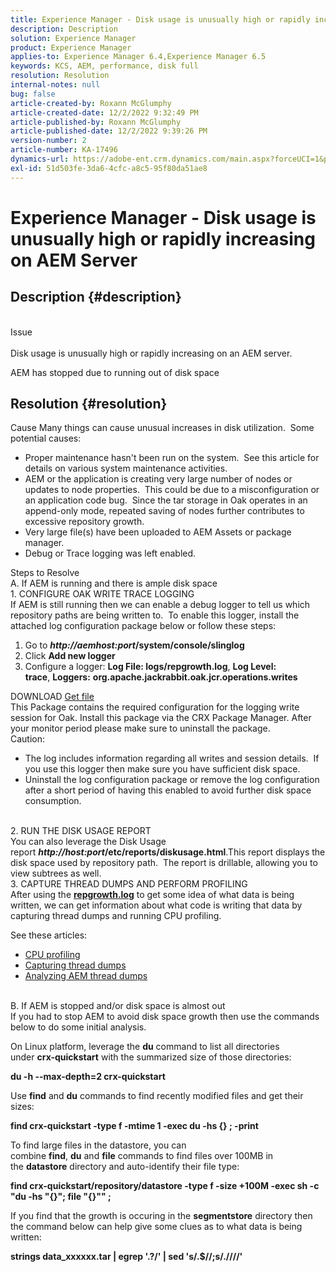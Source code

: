 ```yaml
---
title: Experience Manager - Disk usage is unusually high or rapidly increasing on AEM Server
description: Description
solution: Experience Manager
product: Experience Manager
applies-to: Experience Manager 6.4,Experience Manager 6.5
keywords: KCS, AEM, performance, disk full
resolution: Resolution
internal-notes: null
bug: false
article-created-by: Roxann McGlumphy
article-created-date: 12/2/2022 9:32:49 PM
article-published-by: Roxann McGlumphy
article-published-date: 12/2/2022 9:39:26 PM
version-number: 2
article-number: KA-17496
dynamics-url: https://adobe-ent.crm.dynamics.com/main.aspx?forceUCI=1&pagetype=entityrecord&etn=knowledgearticle&id=50e8f4dc-8872-ed11-9561-6045bd006079
exl-id: 51d503fe-3da6-4cfc-a8c5-95f80da51ae8
---
```

# Experience Manager - Disk usage is unusually high or rapidly increasing on AEM Server

## Description {#description}

<br>Issue<br><br>
Disk usage is unusually high or rapidly increasing on an AEM server.

AEM has stopped due to running out of disk space






## Resolution {#resolution}

Cause
Many things can cause unusual increases in disk utilization.  Some potential causes:<br>
- Proper maintenance hasn't been run on the system.  See this article for details on various system maintenance activities.
- AEM or the application is creating very large number of nodes or updates to node properties.  This could be due to a misconfiguration or an application code bug.  Since the tar storage in Oak operates in an append-only mode, repeated saving of nodes further contributes to excessive repository growth.
- Very large file(s) have been uploaded to AEM Assets or package manager.
- Debug or Trace logging was left enabled.

Steps to Resolve<br>A. If AEM is running and there is ample disk space<br>1. CONFIGURE OAK WRITE TRACE LOGGING<br>If AEM is still running then we can enable a debug logger to tell us which repository paths are being written to.  To enable this logger, install the attached log configuration package below or follow these steps:
1. Go to <b>*http://aemhost:port*/system/console/slinglog</b>
2. Click <b>Add new logger</b>
3. Configure a logger: <b>Log File: logs/repgrowth.log</b>, <b>Log Level: trace</b>, <b>Loggers:</b> <b>org.apache.jackrabbit.oak.jcr.operations.writes</b>


DOWNLOAD
[Get file](https://helpx.adobe.com/content/dam/help/en/experience-manager/kb/analyze-unusual-repository-growth/jcr:content/main-pars/download/log_repository_growth-1.zip "log_repository_growth-1.zip") <br>This Package contains the required configuration for the logging write session for Oak. Install this package via the CRX Package Manager. After your monitor period please make sure to uninstall the package.<br>
Caution:

- The log includes information regarding all writes and session details.  If you use this logger then make sure you have sufficient disk space.
- Uninstall the log configuration package or remove the log configuration after a short period of having this enabled to avoid further disk space consumption.

<br>2. RUN THE DISK USAGE REPORT<br>
You can also leverage the Disk Usage report <b>*http://host:port*/etc/reports/diskusage.html</b>.This report displays the disk space used by repository path.  The report is drillable, allowing you to view subtrees as well.
<br>3. CAPTURE THREAD DUMPS AND PERFORM PROFILING<br>
After using the <b>[repgrowth.log](https://helpx.adobe.com/experience-manager/kb/analyze-unusual-repository-growth.html#repgrowth)</b> to get some idea of what data is being written, we can get information about what code is writing that data by capturing thread dumps and running CPU profiling.

See these articles:

- [CPU profiling](https://helpx.adobe.com/experience-manager/kb/AnalyzeUsingBuiltInProfiler.html)
- [Capturing thread dumps](https://helpx.adobe.com/experience-manager/kb/TakeThreadDump.html)
- [Analyzing AEM thread dumps](https://helpx.adobe.com/experience-manager/kb/thread-dump-analysis.html)

<br>B. If AEM is stopped and/or disk space is almost out<br>
If you had to stop AEM to avoid disk space growth then use the commands below to do some initial analysis.

On Linux platform, leverage the <b>du</b> command to list all directories under <b>crx-quickstart</b> with the summarized size of those directories:

<b>du -h --max-depth=2 crx-quickstart</b>

Use <b>find</b> and <b>du</b> commands to find recently modified files and get their sizes:

<b>find crx-quickstart -type f -mtime 1 -exec du -hs {} \; -print</b>

To find large files in the datastore, you can combine <b>find</b>, <b>du</b> and <b>file</b> commands to find files over 100MB in the <b>datastore</b> directory and auto-identify their file type:

<b>find crx-quickstart/repository/datastore -type f -size +100M -exec sh -c "du -hs \"{}\"; file \"{}\"" \;</b>

If you find that the growth is occuring in the <b>segmentstore</b> directory then the command below can help give some clues as to what data is being written:

<b>strings data_xxxxxx.tar | egrep '.?/' | sed 's/.$//;s/.\//\//'</b>

